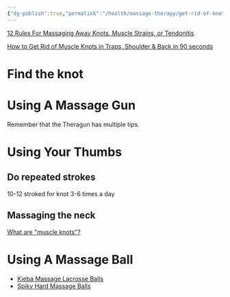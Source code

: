 ```yaml
---
{"dg-publish":true,"permalink":"/health/massage-therapy/get-rid-of-knots/","created":"Jun 22, 2023, 8:23 PM","updated":""}
---
```



[12 Rules For Massaging Away Knots, Muscle Strains, or Tendonitis](https://www.youtube.com/watch?v=Dpai42325Ro)


[How to Get Rid of Muscle Knots in Traps, Shoulder & Back in 90 seconds](https://www.youtube.com/watch?v=23ZWC5EgdLs)

# Find the knot

# Using A Massage Gun

Remember that the Theragun has multiple tips.

# Using Your Thumbs

## Do repeated strokes

10-12 stroked for knot 3-6 times a day

## Massaging the neck

[What are "muscle knots"?](https://youtu.be/NMhIw4yr5s8?t=618)

# Using A Massage Ball

- [Kieba Massage Lacrosse Balls](https://www.amazon.com/Kieba-Massage-Lacrosse-Myofascial-Therapy/dp/B017V7UKW2/ref=zg_bs_16303081_sccl_1/136-1982132-1586320?psc=1)
- [Spiky Hard Massage Balls](https://www.amazon.com/Pack-Spiky-Massage-Balls-Fasciitis/dp/B07GDH15KH/ref=zg_bs_16303081_sccl_8/136-1982132-1586320?psc=1)
